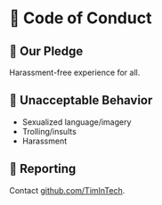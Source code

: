 # 📜 Code of Conduct

## 👥 Our Pledge
Harassment-free experience for all.

## 🚫 Unacceptable Behavior
- Sexualized language/imagery
- Trolling/insults
- Harassment

## 📢 Reporting
Contact [github.com/TimInTech](https://github.com/TimInTech).
